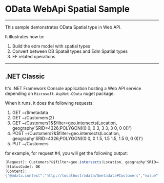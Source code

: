 # OData WebApi Spatial Sample
-----------------------------------

This sample demonstrates OData Spatial type in Web API.

It illustrates how to:

1. Build the edm model with spatial types
2. Convert between DB Spatail types and Edm Spatial types
3. EF related operations.

------------------

## .NET Classic

It's .NET Framework Console application hosting a Web API service depending on `Microsoft.AspNet.OData` nuget package.

When it runs, it does the following requests:

1. GET ~/$metadata
2. GET ~/Customers(2)
3. GET ~/Customers?&$filter=geo.intersects(Location, geography'SRID=4326;POLYGON((0 0, 0 3, 3 3, 3 0, 0 0))')
4. POST ~/Customers?&$filter=geo.intersects(Location, geography'SRID=4326;POLYGON((0 0, 0 1.5, 1.5 1.5, 1.5 0, 0 0))')
5. PUT ~/Customers

for example, for request #4, you will get the following output:

```C#
[Request]: Customers?&$filter=geo.intersects(Location, geography'SRID=4326;POLYGON((0 0, 0 1.5, 1.5 1.5, 1.5 0, 0 0))')
[StatusCode]: OK
[Content]:
{"@odata.context":"http://localhost/odata/$metadata#Customers","value":[{"Location":{"type":"Point","coordinates":[1.0,1.0,1.0,1.0],"crs":{"type":"name","properties":{"name":"EPSG:4326"}}},"LineString":{"type":"LineString","coordinates":[[1.0,1.0],[3.0,3.0]],"crs":{"type":"name","properties":{"name":"EPSG:4326"}}},"Id":1,"Name":"Mercury"}]}

```
